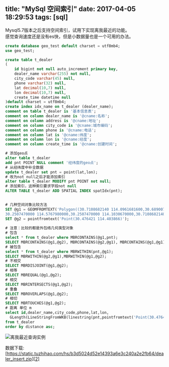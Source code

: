 title: "MySql 空间索引"
date: 2017-04-05 18:29:53
tags: [sql]
---

Mysql5.7版本之后支持空间索引，试用下实现离我最近的功能。  
感觉查询速度还是没有es快，但是小数据量也是一个可用的办法。  

```sql
create database geo_test default charset = utf8mb4;
use geo_test;

create table t_dealer
(
    id bigint not null auto_increment primary key,
    dealer_name varchar(255) not null,
    city_code varchar(45) null,
    phone varchar(32) null,
    lat decimal(10,7) null,
    lon decimal(10,7) null,
    create_time datetime null
)default charset = utf8mb4;
create index idx_name on t_dealer (dealer_name);
comment on table t_dealer is '基本信息表';
comment on column dealer_name is '@cname:名称';
comment on column address is '@cname:地址';
comment on column city_code is '@cname:城市编码';
comment on column phone is '@cname:电话';
comment on column lat is '@cname:纬度';
comment on column lon is '@cname:经度';
comment on column create_time is '@cname:创建时间';

# 添加geo点
alter table t_dealer
add pnt POINT NULL comment '经纬度的geo点';
# 从经纬度中补全数据
update t_dealer set pnt = point(lat,lon);
# 改为not null之后才能添加索引
alter table t_dealer MODIFY pnt POINT not null;
# 添加索引，这种索引要求字段not null
ALTER TABLE t_dealer ADD SPATIAL INDEX spatIdx(pnt);

 
# 几种空间对象比较方法 
SET @g1 = GEOMFROMTEXT('Polygon((30.7108682140 114.0961681600,30.6890070000 114.5951950000,
30.2507470000 114.5767980000,30.2507470000 114.1030670000,30.7108682140 114.0961681600))');
SET @g2 = pointfromtext('Point(30.476421 114.403866)');
 
# 注意：比较的都是外包络几何类型对象 
# 包含
select * from t_dealer where MBRCONTAINS(@g1,pnt);
SELECT MBRCONTAINS(@g1,@g2), MBRCONTAINS(@g2,@g1), MBRCONTAINS(@g1,@g1);
# 被包含
select * from t_dealer where MBRWITHIN(pnt,@g1);
SELECT MBRWITHIN(@g2,@g1),MBRWITHIN(@g1,@g2);
# 不相交 
SELECT MBRDISJOINT(@g1,@g2);
# 相等 
SELECT MBREQUAL(@g1,@g2);
# 相交 
SELECT MBRINTERSECTS(@g1,@g2);
# 重叠 
SELECT MBROVERLAPS(@g1,@g2);
# 相切 
SELECT MBRTOUCHES(@g1,@g2);
# 距离 单位 m
select id,dealer_name,city_code,phone,lat,lon,
  GLength(LineStringFromWKB(linestring(pnt,pointfromtext('Point(30.476421 114.403866)'))))*100*1000 as distance
from t_dealer
order by distance asc;


```
![离我最近查询实例][1]

数据下载:
[https://static.tuzhihao.com/hs/b3d5024d52e14393a6e3c240a2e2fb64/dealer_insert.zip][2]


  [1]: https://static.tuzhihao.com/hs/085901c58dd04911b3e9c9bba87e4030/dealer-distance.png
  [2]: https://static.tuzhihao.com/hs/b3d5024d52e14393a6e3c240a2e2fb64/dealer_insert.zip